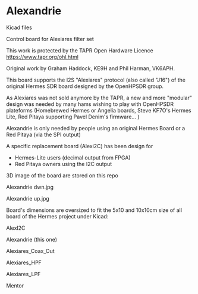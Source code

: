 # Alexandrie

Kicad files

Control board for Alexiares filter set

This work is protected by the TAPR Open Hardware Licence https://www.tapr.org/ohl.html

Original work by Graham Haddock, KE9H and Phil Harman, VK6APH.

This board supports the I2S "Alexiares" protocol (also called "J16") of 
the original Hermes SDR board designed by the OpenHPSDR group.

As Alexiares was not sold anymore by the TAPR, a new and more "modular" 
design was needed by many hams wishing to play with OpenHPSDR plateforms
(Homebrewed Hermes or Angelia boards, Steve KF7O's Hermes Lite, Red Pitaya 
supporting Pavel Denim's firmware... ) 

Alexandrie is only needed by people using an original 
Hermes Board or a Red Pitaya (via the SPI output)

A specific replacement board (Alexi2C) has been design for 

 * Hermes-Lite users (decimal output from FPGA)
*  Red Pitaya owners using the I2C output

3D image of the board are stored on this repo

Alexandrie dwn.jpg

Alexandrie up.jpg


Board's dimensions are oversized to fit the 5x10 and 10x10cm 
size of all board of the Hermes project under Kicad: 

AlexI2C

Alexandrie (this one)

Alexiares_Coax_Out

Alexiares_HPF

Alexiares_LPF

Mentor


